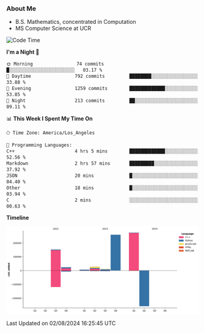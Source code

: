 ### About Me

- B.S. Mathematics, concentrated in Computation
- MS Computer Science at UCR



<!--START_SECTION:waka-->
![Code Time](http://img.shields.io/badge/Code%20Time-300%20hrs%2018%20mins-blue)

**I'm a Night 🦉** 

```text
🌞 Morning                74 commits          █░░░░░░░░░░░░░░░░░░░░░░░░   03.17 % 
🌆 Daytime                792 commits         ████████░░░░░░░░░░░░░░░░░   33.88 % 
🌃 Evening                1259 commits        █████████████░░░░░░░░░░░░   53.85 % 
🌙 Night                  213 commits         ██░░░░░░░░░░░░░░░░░░░░░░░   09.11 % 
```


📊 **This Week I Spent My Time On** 

```text
🕑︎ Time Zone: America/Los_Angeles

💬 Programming Languages: 
C++                      4 hrs 5 mins        █████████████░░░░░░░░░░░░   52.56 % 
Markdown                 2 hrs 57 mins       █████████░░░░░░░░░░░░░░░░   37.92 % 
JSON                     20 mins             █░░░░░░░░░░░░░░░░░░░░░░░░   04.40 % 
Other                    18 mins             █░░░░░░░░░░░░░░░░░░░░░░░░   03.94 % 
C                        2 mins              ░░░░░░░░░░░░░░░░░░░░░░░░░   00.63 % 
```

**Timeline**

![Lines of Code chart](https://raw.githubusercontent.com/nickocruzm/nickocruzm/main/assets/bar_graph.png)


 Last Updated on 02/08/2024 16:25:45 UTC
<!--END_SECTION:waka-->
